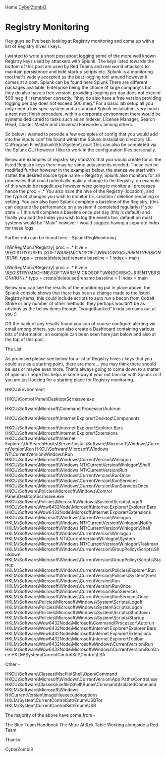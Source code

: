 Home [CyberZombi3](https://cyberzombi3.github.io/CyberZombi3.co.uk/)

# Registry Monitoring 

Hey guys so I've been looking at Registry monitoring and come up with a list of Registry hives / keys.



I wanted to write a short post about logging some of the more well known Registry keys used by attackers with Splunk. The keys listed towards the bottom of this post are used by Red Teams and real world attackers to maintain persistence and hide startup scripts etc. Splunk is a monitoring tool that's widely accepted as the best logging tool around however it comes at a cost. Splunk can be found here Splunk There are different packages available, Enterprise being the choice of large company's but they do also have a free version, providing logging per day does not exceed 500 meg if I remember correctly.
“they do also have a free version providing logging per day does not exceed 500 meg.”
For a basic lab setup all you only need a low spec system and a standard Splunk installation, very much a next next finish procedure, within a corporate environment there would be systems dedicated to tasks such as an Indexer, License Manager, Search Head, Cluster Master and Universal Forwarders among others.

So below I wanted to provide a few examples of config that you would add into the inputs.conf file found within the Splunk installation directory I.E. C:\Program Files\Splunk\Etc\System\Local This can also be completed via the Splunk GUI however I like to work in the configuration files personally.

Below are examples of registry key stanza's that you would create for all the listed Registry keys there may be some adjustments needed. These can be modified further however in the examples below, the stanza we start with states the desired source type name = Registry, Splunk also monitors for all processes that could potentially make a change to the Registry, an example of this would be regedit.exe however were going to monitor all processes hence the proc = .* You also have the hive of the Registry (location), and the type of changes you wish to monitor I.E. creation / deletion renaming or setting.
You can also have Splunk complete a baseline of the Registry, (this can degrade the performance on a system if completed regularly) if you state = 1 this will complete a baseline once per day (this is default) and finally you add the Index you wish to log the events too, default on most systems would be "Main" however I would suggest having a separate index for these logs.

Further info can be found here - SplunkRegMonitoring

[WinRegMon://Registry] proc = .* hive = \\REGISTRY\\USER\\.*\\SOFTWARE\\MICROSOFT\\WINDOWS\\CURRENTVERSION\\RUN\\.* type = create|delete|set|rename baseline = 1 index = main

[WinRegMon://Registry] proc = .* hive = \\REGISTRY\\MACHINE\\SOFTWARE\\MICROSOFT\\WINDOWS\\CURRENTVERSION\\RUN\\.* type = create|delete|set|rename baseline = 1 index = main

Below you can see the results of the monitoring put in place above, the Splunk console shows that there has been a change made to the listed Registry items, this could include scripts to auto run a becon from Cobalt Strike or any number of other methods, they perhaps wouldn't be as obvious as the below items though, "yougothacked" kinda screams out at you :)

Off the back of any results found you can of course configure alerting via email among others, you can also create a Dashboard containing various bits of information, an example can been seen here just below and also at the top of this post.

The List

As promised please see below for a list of Registry hives / keys that you could use as a starting point, there are more... you may think there should be less or maybe even more. That's always going to come down to a matter of opinion. I hope this helps in some way if your not familiar with Splunk or if you are just looking for a starting place for Registry monitoring.

HKCU\Environment

HKCU\Control Panel\Desktop\Scrnsave.exe

HKCU\Software\Microsoft\Command Processor\Autorun

HKCU\Software\Microsoft\Internet Explorer\Desktop\Components

HKCU\Software\Microsoft\Internet Explorer\Explorer Bars
HKCU\Software\Microsoft\Internet Explorer\Extensions
HKCU\Software\Microsoft\Internet Explorer\UrlSearchHooks\Server\Install\Software\Microsoft\Windows\CurrentVersion\Run
HKCU\Software\Microsoft\Windows NT\CurrentVersion\Windows\Run
HKCU\Software\Microsoft\Windows\CurrentVersion\Winlogon
HKCU\Software\Microsoft\Windows NT\CurrentVersion\Winlogon\Shell
HKCU\Software\Microsoft\Windows NT\CurrentVersion\Run
HKCU\Software\Microsoft\Windows\CurrentVersion\RunOnce
HKCU\Software\Microsoft\Windows\CurrentVersion\RunServices
HKCU\Software\Microsoft\Windows\CurrentVersion\RunServicesOnce
HKCU\Software\Policies\Microsoft\Windows\Control Panel\Desktop\Scrnsave.exe
HKCU\Software\Policies\Microsoft\Windows\System\Scripts\Logoff
HKCU\Software\Wow6432Node\Microsoft\Internet Explorer\Explorer Bars
HKCU\Software\Wow6432Node\Microsoft\Internet Explorer\Extensions
HKCU\Software\Microsoft\Windows\CurrentVersion\Winlogon
HKLM\Software\Microsoft\Windows NT\CurrentVersion\Winlogon\Notify
HKLM\Software\Microsoft\Windows NT\CurrentVersion\Winlogon\Shell
HKLM\Software\Microsoft\Windows\CurrentVersion\Winlogon
HKLM\Software\Microsoft NT\CurrentVersion\Winlogon\System
HKLM\Software\Microsoft\Windows NT\CurrentVersion\Winlogon\Taskman
HKLM\Software\Microsoft\Windows\CurrentVersion\GroupPolicy\Scripts\Shutdown
HKLM\Software\Microsoft\Windows\CurrentVersion\GroupPolicy\Scripts\Startup
HKLM\Software\Microsoft\Windows\CurrentVersion\Policies\Explorer\Run
HKLM\Software\Microsoft\Windows\CurrentVersion\Policies\System\Shell
HKLM\Software\Microsoft\Windows\CurrentVersion\Run
HKLM\Software\Microsoft\Windows\CurrentVersion\RunOnce
HKLM\Software\Microsoft\Windows\CurrentVersion\RunServices
HKLM\Software\Microsoft\Windows\CurrentVersion\RunServicesOnce
HKLM\Software\Policies\Microsoft\Windows\System\Scripts\Logoff
HKLM\Software\Policies\Microsoft\Windows\System\Scripts\Logon
HKLM\Software\Policies\Microsoft\Windows\System\Scripts\Shutdown
HKLM\Software\Policies\Microsoft\Windows\System\Scripts\Startup
HKLM\Software\Wow6432Node\Microsoft\Command\Processor\Autorun
HKLM\Software\Wow6432Node\Microsoft\Internet Explorer\Explorer Bars
HKLM\Software\Wow6432Node\Microsoft\Internet Explorer\Extensions
HKLM\Software\Wow6432Node\Microsoft\Internet Explorer\Toolbar
HKLM\Software\Wow6432Node\Microsoft\Windows\CurrentVersion\Run
HKLM\Software\Wow6432Node\Microsoft\Windows\CurrentVersion\RunOnce
HKLM\System\CurrentControlSet\Control\LSA

Other -

HKCU\Software\Classes\Mscfile\Shell\Open\Command
HKCU\Software\Microsoft\Windows\CurrentVersion\App Paths\Control.exe
HKCU\Software\Classes\Exefile\Shell\Runas\Command\IsolatedCommand
HKLM\Software\Microsoft\Windows Nt\CurrentVersion\Imagefileexecutionoptions
HKLM\System\CurrentControlSet\Enum\USBTor
HKLM\System\CurrentControlSet\Enum\USB

The majority of the above have come from -

The Blue Team Handbook
The Mitre Att&ck Table
Working alongside a Red Team

Thanks

CyberZombi3
